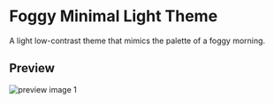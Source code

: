 # Foggy Minimal Light Theme

A light low-contrast theme that mimics the palette of a foggy morning.

## Preview

![preview image 1](https://live.staticflickr.com/65535/54336284807_873fb4efa8_b.jpg)